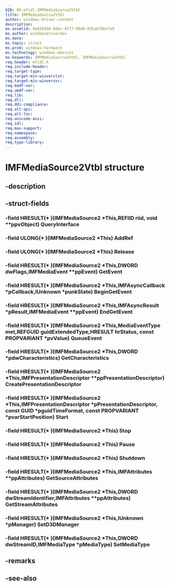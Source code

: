 ```yaml
---
UID: NS.mfidl.IMFMediaSource2Vtbl
title: IMFMediaSource2Vtbl
author: windows-driver-content
description: 
ms.assetid: 9e820358-8dbc-4f77-9840-935ab7b6e7e9
ms.author: windowsdriverdev
ms.date: 
ms.topic: struct
ms.prod: windows-hardware
ms.technology: windows-devices
ms.keywords: IMFMediaSource2Vtbl, IMFMediaSource2Vtbl
req.header: mfidl.h
req.include-header:
req.target-type:
req.target-min-winverclnt:
req.target-min-winversvr:
req.kmdf-ver:
req.umdf-ver:
req.lib:
req.dll:
req.ddi-compliance:
req.alt-api:
req.alt-loc:
req.unicode-ansi:
req.idl:
req.max-support:
req.namespace:
req.assembly:
req.type-library:
---
```


# IMFMediaSource2Vtbl structure

## -description



## -struct-fields

### -field HRESULT(* )(IMFMediaSource2 *This,REFIID riid, void **ppvObject) QueryInterface			
 	
### -field ULONG(* )(IMFMediaSource2 *This) AddRef			
 	
### -field ULONG(* )(IMFMediaSource2 *This) Release			
 	
### -field HRESULT(* )(IMFMediaSource2 *This,DWORD dwFlags,IMFMediaEvent **ppEvent) GetEvent			
 	
### -field HRESULT(* )(IMFMediaSource2 *This,IMFAsyncCallback *pCallback,IUnknown *punkState) BeginGetEvent			
 	
### -field HRESULT(* )(IMFMediaSource2 *This,IMFAsyncResult *pResult,IMFMediaEvent **ppEvent) EndGetEvent			
 	
### -field HRESULT(* )(IMFMediaSource2 *This,MediaEventType met,REFGUID guidExtendedType,HRESULT hrStatus, const PROPVARIANT *pvValue) QueueEvent			
 	
### -field HRESULT(* )(IMFMediaSource2 *This,DWORD *pdwCharacteristics) GetCharacteristics			
 	
### -field HRESULT(* )(IMFMediaSource2 *This,IMFPresentationDescriptor **ppPresentationDescriptor) CreatePresentationDescriptor			
 	
### -field HRESULT(* )(IMFMediaSource2 *This,IMFPresentationDescriptor *pPresentationDescriptor, const GUID *pguidTimeFormat, const PROPVARIANT *pvarStartPosition) Start			
 	
### -field HRESULT(* )(IMFMediaSource2 *This) Stop			
 	
### -field HRESULT(* )(IMFMediaSource2 *This) Pause			
 	
### -field HRESULT(* )(IMFMediaSource2 *This) Shutdown			
 	
### -field HRESULT(* )(IMFMediaSource2 *This,IMFAttributes **ppAttributes) GetSourceAttributes			
 	
### -field HRESULT(* )(IMFMediaSource2 *This,DWORD dwStreamIdentifier,IMFAttributes **ppAttributes) GetStreamAttributes			
 	
### -field HRESULT(* )(IMFMediaSource2 *This,IUnknown *pManager) SetD3DManager			
 	
### -field HRESULT(* )(IMFMediaSource2 *This,DWORD dwStreamID,IMFMediaType *pMediaType) SetMediaType			
 	
## -remarks

## -see-also